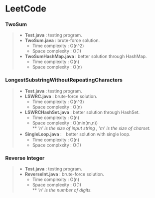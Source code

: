 # LeetCode
### TwoSum
> * **Test.java** : testing program.  
> * **TwoSum.java** : brute-force solution.  
>   * Time complexity : O(n^2)  
>   * Space complexity : O(1)
> * **TwoSumHashMap.java** : better solution through HashMap.  
>   * Time complexity : O(n)  
>   * Space complexity : O(n)
### LongestSubstringWithoutRepeatingCharacters
> * **Test.java** : testing program.  
> * **LSWRC.java** : brute-force solution.  
>   * Time complexity : O(n^3)  
>   * Space complexity : O(n)
> * **LSWRCHashSet.java** : better solution through HashSet.  
>   * Time complexity : O(n)  
>   * Space complexity : O(min(m,n))  
> ** *'n' is the size of input string , 'm' is the size of charset.*  
> * **SingleLoop.java** :　better solution with single loop.
>   * Time complexity : O(n)
>   * Space complxxity : O(1)
### Reverse Integer
> * **Test.java** : testing program.
> * **ReverseInt.java** : brute-force solution.
>   * Time complexity : O(n)
>   * Space complexity : O(1)  
> ** *'n' is the number of digits.*
